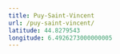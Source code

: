 ```yaml
---
title: Puy-Saint-Vincent
url: /puy-saint-vincent/
latitude: 44.8279543
longitude: 6.4926273000000005
---
```

